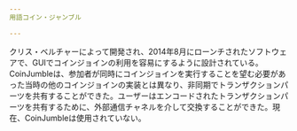 ```yaml
---
用語コイン・ジャンブル

---
```

クリス・ベルチャーによって開発され、2014年8月にローンチされたソフトウェアで、GUIでコインジョインの利用を容易にするように設計されている。CoinJumbleは、参加者が同時にコインジョインを実行することを望む必要があった当時の他のコインジョインの実装とは異なり、非同期でトランザクションパーツを共有することができた。ユーザーはエンコードされたトランザクションパーツを共有するために、外部通信チャネルを介して交換することができた。現在、CoinJumbleは使用されていない。